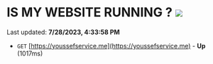 # IS MY WEBSITE RUNNING ? [![](https://img.shields.io/static/v1?label=Sponsor&message=%E2%9D%A4&logo=GitHub&color=%23fe8e86)](https://github.com/sponsors/<username>)

Last updated: **7/28/2023, 4:33:58 PM**

- `GET` [https://youssefservice.me](https://youssefservice.me) - **Up** (1017ms)
